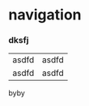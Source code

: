 # navigation
### dksfj
<table>	
<tr>
<td>
asdfd
</td>
<td>
asdfd
</td>
</tr>
<tr>
<td>
asdfd
</td>
<td>
asdfd
</td>
</tr>
</table>

byby